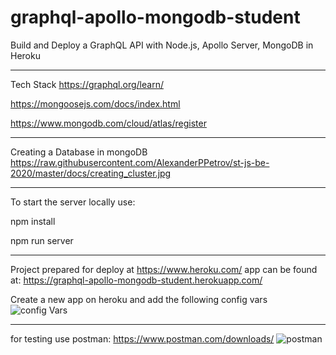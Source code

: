 # graphql-apollo-mongodb-student

Build and Deploy a GraphQL API with Node.js, Apollo Server, MongoDB in Heroku

********************************************************************************************
Tech Stack
https://graphql.org/learn/

https://mongoosejs.com/docs/index.html

https://www.mongodb.com/cloud/atlas/register

********************************************************************************************
Creating a Database in mongoDB
https://raw.githubusercontent.com/AlexanderPPetrov/st-js-be-2020/master/docs/creating_cluster.jpg

*********************************************************************************************
To start the server locally use:

npm install

npm run server

**********************************************************************************************

Project prepared for deploy at
https://www.heroku.com/
app can be found at: https://graphql-apollo-mongodb-student.herokuapp.com/

Create a new app on heroku and add the following config vars
![config Vars](https://user-images.githubusercontent.com/73035495/118362634-ecf3f700-b598-11eb-97ba-b3d2f9b83e36.jpg)



***********************************************************************************************
 for testing use postman:
 https://www.postman.com/downloads/
![postman](https://user-images.githubusercontent.com/73035495/118362688-35131980-b599-11eb-9a4c-028607d57c84.jpg)


